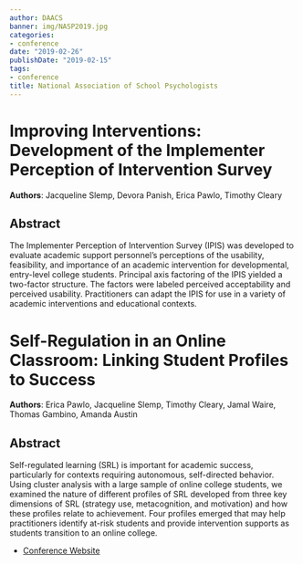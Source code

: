 ```yaml
---
author: DAACS
banner: img/NASP2019.jpg
categories:
- conference
date: "2019-02-26"
publishDate: "2019-02-15"
tags:
- conference
title: National Association of School Psychologists
---
```


# Improving Interventions: Development of the Implementer Perception of Intervention Survey

**Authors**: Jacqueline Slemp, Devora Panish, Erica Pawlo, Timothy Cleary

## Abstract

The Implementer Perception of Intervention Survey (IPIS) was developed to evaluate academic support personnel’s perceptions of the usability, feasibility, and importance of an academic intervention for developmental, entry-level college students. Principal axis factoring of the IPIS yielded a two-factor structure. The factors were labeled perceived acceptability and perceived usability. Practitioners can adapt the IPIS for use in a variety of academic interventions and educational contexts.

# Self-Regulation in an Online Classroom: Linking Student Profiles to Success

**Authors**: Erica Pawlo, Jacqueline Slemp, Timothy Cleary, Jamal Waire, Thomas Gambino, Amanda Austin

## Abstract

Self-regulated learning (SRL) is important for academic success, particularly for contexts requiring autonomous, self-directed behavior. Using cluster analysis with a large sample of online college students, we examined the nature of different profiles of SRL developed from three key dimensions of SRL (strategy use, metacognition, and motivation) and how these profiles relate to achievement. Four profiles emerged that may help practitioners identify at-risk students and provide intervention supports as students transition to an online college.

* [Conference Website](https://www.nasponline.org/professional-development/nasp-2019-annual-convention-x105)
